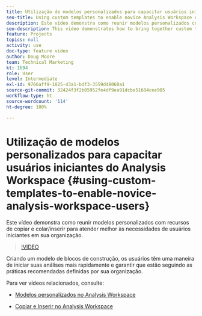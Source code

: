 ```yaml
---
title: Utilização de modelos personalizados para capacitar usuários iniciantes do Analysis Workspace
seo-title: Using custom templates to enable novice Analysis Workspace users
description: Este vídeo demonstra como reunir modelos personalizados com recursos de copiar e colar/inserir para atender melhor às necessidades de usuários iniciantes em sua organização.
seo-description: This video demonstrates how to bring together custom templates with copy + paste/insert capabilities to better serve novice users in your organization.
feature: Projects
topics: null
activity: use
doc-type: feature video
author: Doug Moore
team: Technical Marketing
kt: 1694
role: User
level: Intermediate
exl-id: 9766aff9-1025-43a1-bdf3-3559d48060a1
source-git-commit: 32424f3f2b05952fe4df9ea91dcbe51684cee905
workflow-type: ht
source-wordcount: '114'
ht-degree: 100%

---
```


# Utilização de modelos personalizados para capacitar usuários iniciantes do Analysis Workspace {#using-custom-templates-to-enable-novice-analysis-workspace-users}

Este vídeo demonstra como reunir modelos personalizados com recursos de copiar e colar/inserir para atender melhor às necessidades de usuários iniciantes em sua organização.

>[!VIDEO](https://video.tv.adobe.com/v/23234/?quality=12)

Criando um modelo de blocos de construção, os usuários têm uma maneira de iniciar suas análises mais rapidamente e garantir que estão seguindo as práticas recomendadas definidas por sua organização.

Para ver vídeos relacionados, consulte:

* [Modelos personalizados no Analysis Workspace](https://experienceleague.adobe.com/docs/analytics-learn/tutorials/analysis-workspace/analysis-workspace-basics/create-manage-custom-templates-in-analysis-workspace.html?lang=pt-BR#analysis-workspace)

* [Copiar e Inserir no Analysis Workspace](https://experienceleague.adobe.com/docs/analytics-learn/tutorials/analysis-workspace/navigating-workspace-projects/copy-insert-analysis-workspace.html?lang=pt-BR#analysis-workspace)
